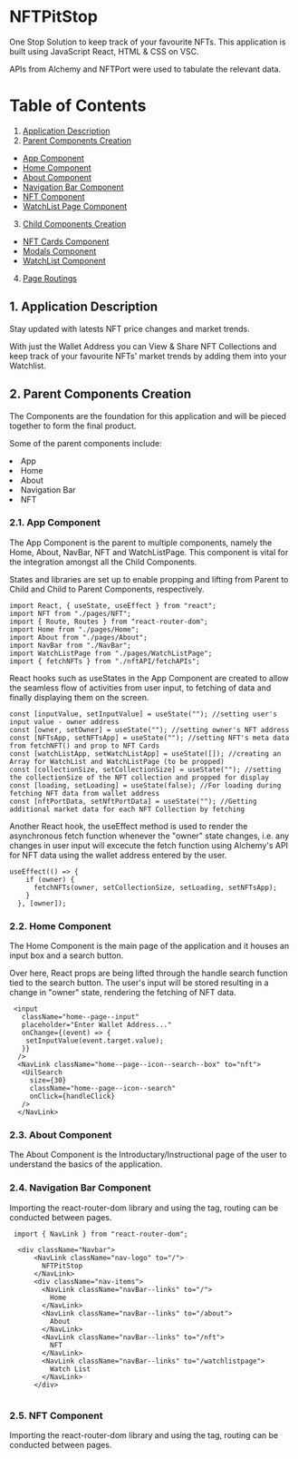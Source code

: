 # NFTPitStop
One Stop Solution to keep track of your favourite NFTs. This application is built using JavaScript React, HTML & CSS on VSC.

APIs from Alchemy and NFTPort were used to tabulate the relevant data.

# Table of Contents

1. [ Application Description ](#desc)
2. [ Parent Components Creation ](#parentcomponents)
* [App Component](#app)
* [Home Component](#home)
* [About Component](#about)
* [Navigation Bar Component](#navbar)
* [NFT Component](#nft)
* [WatchList Page Component](#watchlistpage)
3. [ Child Components Creation ](#childcomponents)
* [NFT Cards Component](#nftcards)
* [Modals Component](#modals)
* [WatchList Component](#watchlist)
4. [ Page Routings ](#routings)

<a name="desc"></a>
## 1. Application Description
Stay updated with latests NFT price changes and market trends. 

With just the Wallet Address you can View & Share NFT Collections and keep track of your favourite NFTs' market trends by adding them into your Watchlist.
 
<a name="parentcomponents"></a>
## 2. Parent Components Creation
<p>The Components are the foundation for this application and will be pieced together to form the final product.</p>

<p>Some of the parent components include:</p>
<li>App</li>
<li>Home</li>
<li>About</li>
<li>Navigation Bar</li>
<li>NFT</li>

<a name="app"></a>
<h3>2.1. App Component</h3>
<p>The App Component is the parent to multiple components, namely the Home, About, NavBar, NFT and WatchListPage. This component is vital for the integration amongst all the Child Components.</p>

<p>States and libraries are set up to enable propping and lifting from Parent to Child and Child to Parent Components, respectively.</p>

```
import React, { useState, useEffect } from "react";
import NFT from "./pages/NFT";
import { Route, Routes } from "react-router-dom";
import Home from "./pages/Home";
import About from "./pages/About";
import NavBar from "./NavBar";
import WatchListPage from "./pages/WatchListPage";
import { fetchNFTs } from "./nftAPI/fetchAPIs";
```


<p>React hooks such as useStates in the App Component are created to allow the seamless flow of activities from user input, to fetching of data and finally displaying them on the screen.</p>


```
const [inputValue, setInputValue] = useState(""); //setting user's input value - owner address
const [owner, setOwner] = useState(""); //setting owner's NFT address
const [NFTsApp, setNFTsApp] = useState(""); //setting NFT's meta data from fetchNFT() and prop to NFT Cards
const [watchListApp, setWatchListApp] = useState([]); //creating an Array for WatchList and WatchListPage (to be propped)
const [collectionSize, setCollectionSize] = useState(""); //setting the collectionSize of the NFT collection and propped for display
const [loading, setLoading] = useState(false); //For loading during fetching NFT data from wallet address
const [nftPortData, setNftPortData] = useState(""); //Getting additional market data for each NFT Collection by fetching
```


Another React hook, the useEffect method is used to render the asynchronous fetch function whenever the "owner" state changes, i.e. any changes in user input will excecute the fetch function using Alchemy's API for NFT data using the wallet address entered by the user. 


```
useEffect(() => {
    if (owner) {
      fetchNFTs(owner, setCollectionSize, setLoading, setNFTsApp);
    }
  }, [owner]);
```


<a name="home"></a>
<h3>2.2. Home Component</h3>
<p>The Home Component is the main page of the application and it houses an input box and a search button.</p>

<p>Over here, React props are being lifted through the handle search function tied to the search button. The user's input will be stored resulting in a change in "owner" state, rendering the fetching of NFT data.</p>

```
 <input
   className="home--page--input"
   placeholder="Enter Wallet Address..."
   onChange={(event) => {
    setInputValue(event.target.value);
   }}
  />
  <NavLink className="home--page--icon--search--box" to="nft">
   <UilSearch
     size={30}
     className="home--page--icon--search"
     onClick={handleClick}
   />
  </NavLink>
```


<a name="about"></a>
<h3>2.3. About Component</h3>
<p>The About Component is the Introductary/Instructional page of the user to understand the basics of the application.</p>

<a name="navbar"></a>
<h3>2.4. Navigation Bar Component</h3>
<p>Importing the react-router-dom library and using the <Link> tag, routing can be conducted between pages.</p>


```
 import { NavLink } from "react-router-dom";
 
  <div className="Navbar">
      <NavLink className="nav-logo" to="/">
        NFTPitStop
      </NavLink>
      <div className="nav-items">
        <NavLink className="navBar--links" to="/">
          Home
        </NavLink>
        <NavLink className="navBar--links" to="/about">
          About
        </NavLink>
        <NavLink className="navBar--links" to="/nft">
          NFT
        </NavLink>
        <NavLink className="navBar--links" to="/watchlistpage">
          Watch List
        </NavLink>
      </div>
 
```


<a name="nft"></a>
<h3>2.5. NFT Component</h3>
<p>Importing the react-router-dom library and using the <Link> tag, routing can be conducted between pages.</p>

